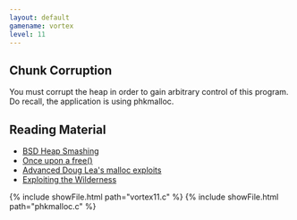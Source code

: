 ```yaml
---
layout: default
gamename: vortex
level: 11
---
```

Chunk Corruption
----------------
You must corrupt the heap in order to gain arbitrary control of this
program. Do recall, the application is using phkmalloc.

Reading Material
----------------
- [BSD Heap Smashing][]
- [Once upon a free()][]
- [Advanced Doug Lea's malloc exploits][]
- [Exploiting the Wilderness][]

{% include showFile.html path="vortex11.c" %}
{% include showFile.html path="phkmalloc.c" %}

[BSD Heap Smashing]: http://www.ouah.org/BSD-heap-smashing.txt
[Once upon a free()]: http://www.phrack.org/issues.html?issue=57&id=9#article
[Advanced Doug Lea's malloc exploits]: http://www.phrack.org/issues.html?issue=61&id=6#article
[Exploiting the Wilderness]: http://archive.cert.uni-stuttgart.de/vuln-dev/2004/02/msg00025.html

